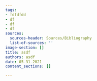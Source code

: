 ```yaml
---
tags:
- fdfdfdd
- df
- df
- df
sources:
  sources-header: Sources/Bibliography
  list-of-sources: ''
image-section: []
title: asdf
authors: asdf
date: 05-31-2021
content_sections: []

---
```

